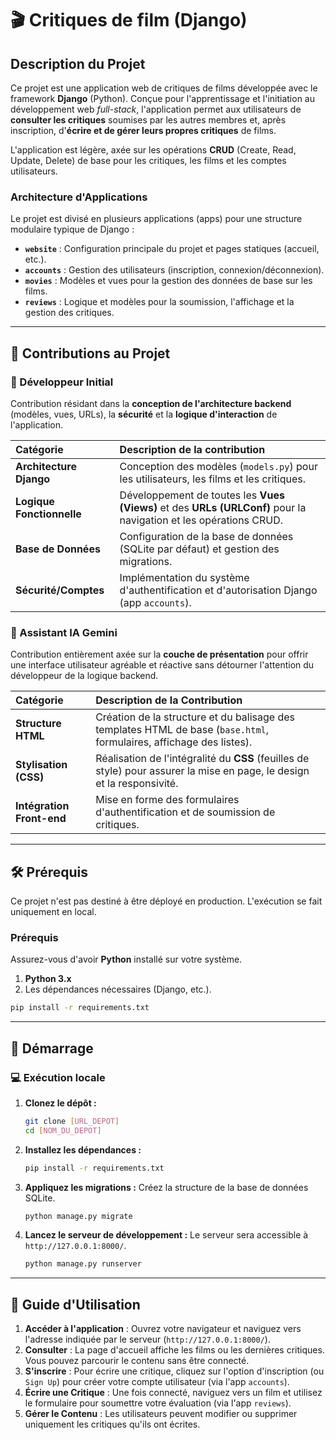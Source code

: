 # 🎬 Critiques de film (Django)

## Description du Projet

Ce projet est une application web de critiques de films développée avec le framework **Django** (Python). Conçue pour l'apprentissage et l'initiation au développement web *full-stack*, l'application permet aux utilisateurs de **consulter les critiques** soumises par les autres membres et, après inscription, d'**écrire et de gérer leurs propres critiques** de films.

L'application est légère, axée sur les opérations **CRUD** (Create, Read, Update, Delete) de base pour les critiques, les films et les comptes utilisateurs.

### Architecture d'Applications

Le projet est divisé en plusieurs applications (apps) pour une structure modulaire typique de Django :

* **`website`** : Configuration principale du projet et pages statiques (accueil, etc.).
* **`accounts`** : Gestion des utilisateurs (inscription, connexion/déconnexion).
* **`movies`** : Modèles et vues pour la gestion des données de base sur les films.
* **`reviews`** : Logique et modèles pour la soumission, l'affichage et la gestion des critiques.

---

## 👥 Contributions au Projet

### 👩 Développeur Initial

Contribution résidant dans la **conception de l'architecture backend** (modèles, vues, URLs), la **sécurité** et la **logique d'interaction** de l'application.

| Catégorie | Description de la contribution |
| :--- | :--- |
| **Architecture Django** | Conception des modèles (`models.py`) pour les utilisateurs, les films et les critiques. |
| **Logique Fonctionnelle** | Développement de toutes les **Vues (Views)** et des **URLs (URLConf)** pour la navigation et les opérations CRUD. |
| **Base de Données** | Configuration de la base de données (SQLite par défaut) et gestion des migrations. |
| **Sécurité/Comptes** | Implémentation du système d'authentification et d'autorisation Django (app `accounts`). |

### 🧑 Assistant IA Gemini

Contribution entièrement axée sur la **couche de présentation** pour offrir une interface utilisateur agréable et réactive sans détourner l'attention du développeur de la logique backend.

| Catégorie | Description de la Contribution |
| :--- | :--- |
| **Structure HTML** | Création de la structure et du balisage des templates HTML de base (`base.html`, formulaires, affichage des listes). |
| **Stylisation (CSS)** | Réalisation de l'intégralité du **CSS** (feuilles de style) pour assurer la mise en page, le design et la responsivité. |
| **Intégration Front-end** | Mise en forme des formulaires d'authentification et de soumission de critiques. |

---

## 🛠️ Prérequis

Ce projet n'est pas destiné à être déployé en production. L'exécution se fait uniquement en local.

### Prérequis

Assurez-vous d'avoir **Python** installé sur votre système.

1.  **Python 3.x**
2.  Les dépendances nécessaires (Django, etc.).

```bash
pip install -r requirements.txt
````

-----

## 🚀 Démarrage

### 💻 Exécution locale

1.  **Clonez le dépôt :**

    ```bash
    git clone [URL_DEPOT]
    cd [NOM_DU_DEPOT]
    ```

2.  **Installez les dépendances :**

    ```bash
    pip install -r requirements.txt
    ```

3.  **Appliquez les migrations :**
    Créez la structure de la base de données SQLite.

    ```bash
    python manage.py migrate
    ```

4.  **Lancez le serveur de développement :**
    Le serveur sera accessible à `http://127.0.0.1:8000/`.

    ```bash
    python manage.py runserver
    ```

-----

## 📝 Guide d'Utilisation

1.  **Accéder à l'application** : Ouvrez votre navigateur et naviguez vers l'adresse indiquée par le serveur (`http://127.0.0.1:8000/`).
2.  **Consulter** : La page d'accueil affiche les films ou les dernières critiques. Vous pouvez parcourir le contenu sans être connecté.
3.  **S'inscrire** : Pour écrire une critique, cliquez sur l'option d'inscription (ou `Sign Up`) pour créer votre compte utilisateur (via l'app `accounts`).
4.  **Écrire une Critique** : Une fois connecté, naviguez vers un film et utilisez le formulaire pour soumettre votre évaluation (via l'app `reviews`).
5.  **Gérer le Contenu** : Les utilisateurs peuvent modifier ou supprimer uniquement les critiques qu'ils ont écrites.
